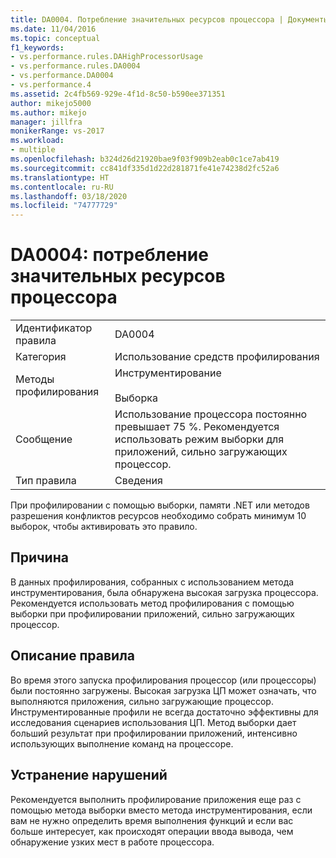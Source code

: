 ```yaml
---
title: DA0004. Потребление значительных ресурсов процессора | Документы Майкрософт
ms.date: 11/04/2016
ms.topic: conceptual
f1_keywords:
- vs.performance.rules.DAHighProcessorUsage
- vs.performance.rules.DA0004
- vs.performance.DA0004
- vs.performance.4
ms.assetid: 2c4fb569-929e-4f1d-8c50-b590ee371351
author: mikejo5000
ms.author: mikejo
manager: jillfra
monikerRange: vs-2017
ms.workload:
- multiple
ms.openlocfilehash: b324d26d21920bae9f03f909b2eab0c1ce7ab419
ms.sourcegitcommit: cc841df335d1d22d281871fe41e74238d2fc52a6
ms.translationtype: HT
ms.contentlocale: ru-RU
ms.lasthandoff: 03/18/2020
ms.locfileid: "74777729"
---
```

# <a name="da0004-high-processor-usage"></a>DA0004: потребление значительных ресурсов процессора

|||
|-|-|
|Идентификатор правила|DA0004|
|Категория|Использование средств профилирования|
|Методы профилирования|Инструментирование<br /><br /> Выборка|
|Сообщение|Использование процессора постоянно превышает 75 %. Рекомендуется использовать режим выборки для приложений, сильно загружающих процессор.|
|Тип правила|Сведения|

 При профилировании с помощью выборки, памяти .NET или методов разрешения конфликтов ресурсов необходимо собрать минимум 10 выборок, чтобы активировать это правило.

## <a name="cause"></a>Причина
 В данных профилирования, собранных с использованием метода инструментирования, была обнаружена высокая загрузка процессора. Рекомендуется использовать метод профилирования с помощью выборки при профилировании приложений, сильно загружающих процессор.

## <a name="rule-description"></a>Описание правила
 Во время этого запуска профилирования процессор (или процессоры) были постоянно загружены. Высокая загрузка ЦП может означать, что выполняются приложения, сильно загружающие процессор. Инструментированные профили не всегда достаточно эффективны для исследования сценариев использования ЦП. Метод выборки дает больший результат при профилировании приложений, интенсивно использующих выполнение команд на процессоре.

## <a name="how-to-fix-violations"></a>Устранение нарушений
 Рекомендуется выполнить профилирование приложения еще раз с помощью метода выборки вместо метода инструментирования, если вам не нужно определить время выполнения функций и если вас больше интересует, как происходят операции ввода вывода, чем обнаружение узких мест в работе процессора.
